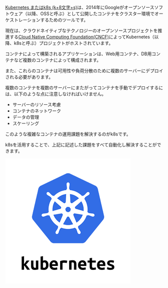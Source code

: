 [Kubernetes またはk8s (k+8文字+s)](https://kubernetes.io/ja/)は、2014年にGoogleがオープンソースソフトウェア（以降、OSSと呼ぶ）として公開したコンテナをクラスター環境でオーケストレーションするためのツールです。

現在は、クラウドネイティブなテクノロジーのオープンソースプロジェクトを推進する[Cloud Native Computing Foundation(CNCF)](https://www.cncf.io/)によってKubernetes（以降、k8sと呼ぶ）プロジェクトがホストされています。

コンテナによって構築されるアプリケーションは、Web用コンテナ、DB用コンテナなど複数のコンテナによって構成されます。

また、これらのコンテナは可用性や負荷分散のために複数のサーバーにデプロイされる必要があります。

複数のコンテナを複数のサーバーにまたがってコンテナを手動でデプロイするには、以下のような点に注意しなければいけません。
- サーバーのリソース考慮
- コンテナのネットワーク
- データの管理
- スケーリング

このような複雑なコンテナの運用課題を解決するのがk8sです。

k8sを活用することで、上記に記述した課題をすべて自動化し解決することができます。

![file](images/kubernetes.png)




